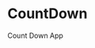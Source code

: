 # CountDown
 Count Down App
         
                        
                                                                                                                                                          
                                                                                                       
                                                                                                     
                                                                                         
                                                                             
                                                    
                                 
                       
       
  
   
